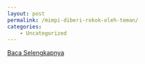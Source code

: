 ```yaml
---
layout: post
permalink: /mimpi-diberi-rokok-oleh-teman/
categories:
    - Uncategorized
---
```


[Baca Selengkapnya](/04)